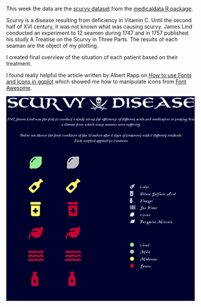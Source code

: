 This week the data are the [scurvy dataset](https://htmlpreview.github.io/?https://github.com/higgi13425/medicaldata/blob/master/man/description_docs/scurvy_desc.html) from the [medicaldata R package](https://higgi13425.github.io/medicaldata/).

Scurvy is a disease resulting from deficiency in Vitamin C. Until the second half of XVI century, it was not known what was causing scurvy.
James Lind conducted an experiment to 12 seamen during 1747 and in 1757 published his study A Treatise on the Scurvy in Three Parts. 
The results of each seaman are the object of my plotting. 

I created final overview of the situation of each patient based on their treatment. 

I found really helpful the article written by Albert Rapp on [How to use Fonts and Icons in ggplot](https://albert-rapp.de/posts/ggplot2-tips/08_fonts_and_icons/08_fonts_and_icons.html) which showed me how to manipulate icons from [Font Awesome](https://fontawesome.com/).


![Scurvy](https://github.com/Ioannis-D/TidyTuesday/blob/main/July/4rth%20Week/24_07.png)
